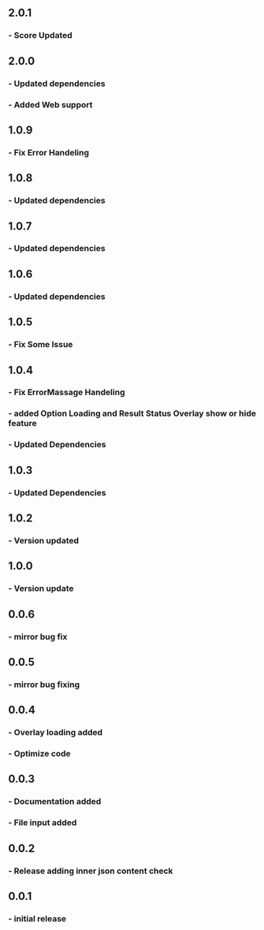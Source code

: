 ## 2.0.1

### - Score Updated

## 2.0.0

### - Updated dependencies

### - Added Web support

## 1.0.9

### - Fix Error Handeling

## 1.0.8

### - Updated dependencies

## 1.0.7

### - Updated dependencies

## 1.0.6

### - Updated dependencies

## 1.0.5

### - Fix Some Issue

## 1.0.4

### - Fix ErrorMassage Handeling

### - added Option Loading and Result Status Overlay show or hide feature

### - Updated Dependencies

## 1.0.3

### - Updated Dependencies

## 1.0.2

### - Version updated

## 1.0.0

### - Version update

## 0.0.6

### - mirror bug fix

## 0.0.5

### - mirror bug fixing

## 0.0.4

### - Overlay loading added

### - Optimize code

## 0.0.3

### - Documentation added

### - File input added

## 0.0.2

### - Release adding inner json content check

## 0.0.1

### - initial release
